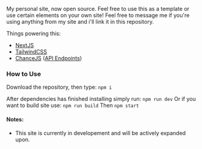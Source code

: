 My personal site, now open source. Feel free to use this as a template or use certain elements on your own site! Feel free to message me if you're using anything from my site and i'll link it in this repository.

Things powering this:
- [NextJS](https://nextjs.org/)
- [TailwindCSS](https://tailwindcss.com/)
- [ChanceJS](https://chancejs.com/) ([API Endpoints](https://github.com/etcroot/etcroot.dev/tree/main/pages/api/v1))

### How to Use
Download the repository, then type:
`npm i`

After dependencies has finished installing simply run:
`npm run dev`
Or if you want to build site use:
`npm run build`
Then
`npm start`

#### Notes:
- This site is currently in developement and will be actively expanded upon.
